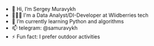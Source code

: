 - 👋 Hi, I’m Sergey Muravykh
- 👨🏻‍💻 I'm a Data Analyst/DI-Developer at Wlidberries tech
- 🌱 I’m currently learning Python and algorithms
- 📫 telegram: @samuravykh
- ⚡ Fun fact: I prefer outdoor activities
